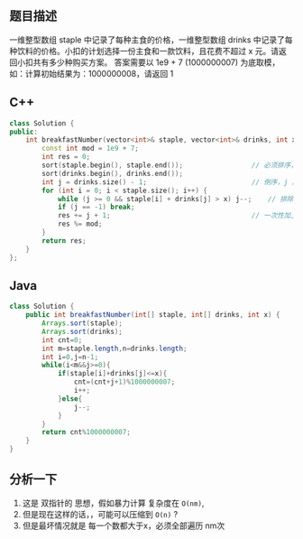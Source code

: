 ## 题目描述
一维整型数组 staple 中记录了每种主食的价格，一维整型数组 drinks 中记录了每种饮料的价格。小扣的计划选择一份主食和一款饮料，且花费不超过 x 元。请返回小扣共有多少种购买方案。
答案需要以 1e9 + 7 (1000000007) 为底取模，如：计算初始结果为：1000000008，请返回 1


## C++

```cpp
class Solution {
public:
    int breakfastNumber(vector<int>& staple, vector<int>& drinks, int x) {
        const int mod = 1e9 + 7;
        int res = 0;
        sort(staple.begin(), staple.end());                 // 必须排序，不然超时
        sort(drinks.begin(), drinks.end());
        int j = drinks.size() - 1;                          // 倒序，j 从大到小计数
        for (int i = 0; i < staple.size(); i++) {
            while (j >= 0 && staple[i] + drinks[j] > x) j--;    // 排除所有相加 大于 x的
            if (j == -1) break;
            res += j + 1;                                   // 一次性加上 剩余的i
            res %= mod;
        }
        return res;
    }
};

```
## Java

```java
class Solution {
    public int breakfastNumber(int[] staple, int[] drinks, int x) {
        Arrays.sort(staple);
        Arrays.sort(drinks);
        int cnt=0;
        int m=staple.length,n=drinks.length;
        int i=0,j=n-1;
        while(i<m&&j>=0){
            if(staple[i]+drinks[j]<=x){
                cnt=(cnt+j+1)%1000000007;
                i++;
            }else{
                j--;
            }
        }
        return cnt%1000000007;
    }
}

```

## 分析一下
1. 这是 双指针的 思想，假如暴力计算 复杂度在 `O(nm)`,
2. 但是现在这样的话，，可能可以压缩到 `O(n)` ?
3. 但是最坏情况就是 每一个数都大于x，必须全部遍历 nm次